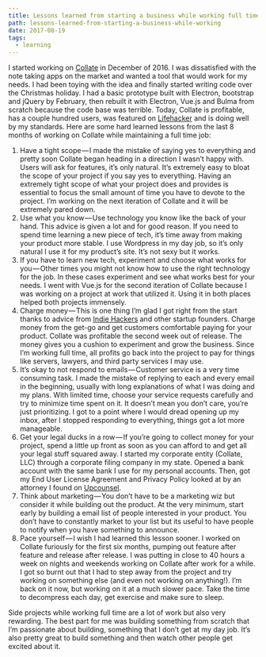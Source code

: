 ```yaml
---
title: Lessons learned from starting a business while working full time.
path: lessons-learned-from-starting-a-business-while-working
date: 2017-08-19
tags:
  - learning
---
```


I started working on [Collate](http://collatenotes.com/) in December of 2016\. I was dissatisfied with the note taking apps on the market and wanted a tool that would work for my needs. I had been toying with the idea and finally started writing code over the Christmas holiday. I had a basic prototype built with Electron, bootstrap and jQuery by February, then rebuilt it with Electron, Vue.js and Bulma from scratch because the code base was terrible. Today, Collate is profitable, has a couple hundred users, was featured on [Lifehacker](http://lifehacker.com/collate-is-a-privacy-focused-evernote-style-notes-app-1794500652) and is doing well by my standards. Here are some hard learned lessons from the last 8 months of working on Collate while maintaining a full time job:

1. Have a tight scope — I made the mistake of saying yes to everything and pretty soon Collate began heading in a direction I wasn’t happy with. Users will ask for features, it’s only natural. It’s extremely easy to bloat the scope of your project if you say yes to everything. Having an extremely tight scope of what your project does and provides is essential to focus the small amount of time you have to devote to the project. I’m working on the next iteration of Collate and it will be extremely pared down.
2. Use what you know — Use technology you know like the back of your hand. This advice is given a lot and for good reason. If you need to spend time learning a new piece of tech, it’s time away from making your product more stable. I use Wordpress in my day job, so it’s only natural I use it for my product’s site. It’s not sexy but it works.
3. If you have to learn new tech, experiment and choose what works for you — Other times you might not know how to use the right technology for the job. In these cases experiment and see what works best for your needs. I went with Vue.js for the second iteration of Collate because I was working on a project at work that utilized it. Using it in both places helped both projects immensely.
4. Charge money — This is one thing I’m glad I got right from the start thanks to advice from [Indie Hackers](https://www.indiehackers.com/) and other startup founders. Charge money from the get-go and get customers comfortable paying for your product. Collate was profitable the second week out of release. The money gives you a cushion to experiment and grow the business. Since I’m working full time, all profits go back into the project to pay for things like servers, lawyers, and third party services I may use.
5. It’s okay to not respond to emails — Customer service is a very time consuming task. I made the mistake of replying to each and every email in the beginning, usually with long explanations of what I was doing and my plans. With limited time, choose your service requests carefully and try to minimize time spent on it. It doesn’t mean you don’t care, you’re just prioritizing. I got to a point where I would dread opening up my inbox, after I stopped responding to everything, things got a lot more manageable.
6. Get your legal ducks in a row — If you’re going to collect money for your project, spend a little up front as soon as you can afford to and get all your legal stuff squared away. I started my corporate entity (Collate, LLC) through a corporate filing company in my state. Opened a bank account with the same bank I use for my personal accounts. Then, got my End User License Agreement and Privacy Policy looked at by an attorney I found on [Upcounsel](https://www.upcounsel.com/rf/pQ3CZlfu).
7. Think about marketing — You don’t have to be a marketing wiz but consider it while building out the product. At the very minimum, start early by building a email list of people interested in your product. You don’t have to constantly market to your list but its useful to have people to notify when you have something to announce.
8. Pace yourself — I wish I had learned this lesson sooner. I worked on Collate furiously for the first six months, pumping out feature after feature and release after release. I was putting in close to 40 hours a week on nights and weekends working on Collate after work for a while. I got so burnt out that I had to step away from the project and try working on something else (and even not working on anything!). I’m back on it now, but working on it at a much slower pace. Take the time to decompress each day, get exercise and make sure to sleep.

Side projects while working full time are a lot of work but also very rewarding. The best part for me was building something from scratch that I’m passionate about building, something that I don’t get at my day job. It’s also pretty great to build something and then watch other people get excited about it.
